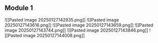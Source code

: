 ## Module 1
![[Pasted image 20250127142935.png]]
![[Pasted image 20250127143616.png]]
![[Pasted image 20250127143659.png]]
![[Pasted image 20250127143744.png]]
![[Pasted image 20250127143846.png]]
![[Pasted image 20250127144008.png]]